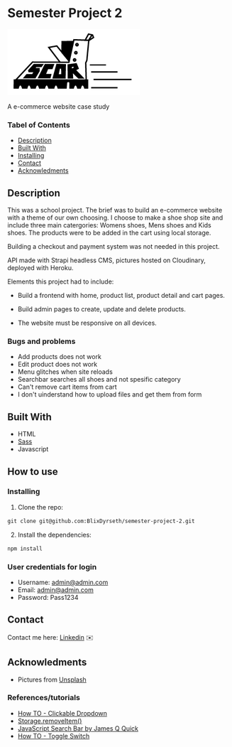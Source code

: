 # Semester Project 2

<img src="./img/scor-logo-black-01.png" />

A e-commerce website case study

### Tabel of Contents

- [Description](#description)
- [Built With](#built-with)
- [Installing](#installing)
- [Contact](#contact)
- [Acknowledments](#acknowledgments)

## Description

This was a school project. The brief was to build an e-commerce website with a theme of our own choosing. I choose to make a shoe shop site and include three main catergories: Womens shoes, Mens shoes and Kids shoes. The products were to be added in the cart using local storage.

Building a checkout and payment system was not needed in this project.

API made with Strapi headless CMS, pictures hosted on Cloudinary, deployed with Heroku.

Elements this project had to include:

- Build a frontend with home, product list, product detail and cart pages.

- Build admin pages to create, update and delete products.

- The website must be responsive on all devices.

### Bugs and problems

- Add products does not work
- Edit product does not work
- Menu glitches when site reloads
- Searchbar searches all shoes and not spesific category
- Can't remove cart items from cart
- I don't uinderstand how to upload files and get them from form

## Built With

- HTML
- [Sass](https://sass-lang.com/)
- Javascript

## How to use

### Installing

1. Clone the repo:

```html
git clone git@github.com:BlixDyrseth/semester-project-2.git
```

2. Install the dependencies:

```html
npm install
```

### User credentials for login

- Username: admin@admin.com
- Email: admin@admin.com
- Password: Pass1234

## Contact

Contact me here:
[Linkedin](https://www.linkedin.com/in/ingrid-blix-dyrseth-096b2a241/) :envelope:

## Acknowledments

- Pictures from [Unsplash](https://unsplash.com/)

### References/tutorials

- [How TO - Clickable Dropdown](https://www.w3schools.com/howto/howto_js_dropdown.asp)
- [Storage.removeItem()](https://developer.mozilla.org/en-US/docs/Web/API/Storage/removeItem)
- [JavaScript Search Bar by James Q Quick](https://www.youtube.com/watch?v=wxz5vJ1BWrc)
- [How TO - Toggle Switch](https://www.w3schools.com/howto/howto_css_switch.asp)
